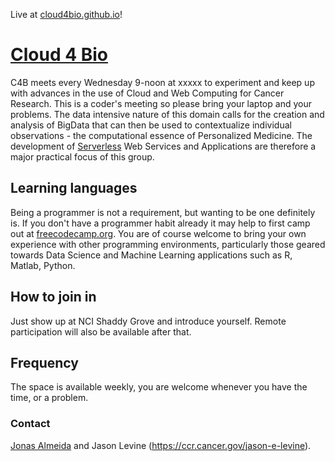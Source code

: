Live at [cloud4bio.github.io](cloud4bio.github.io)!

# [Cloud 4 Bio](cloud4bio.github.io) 
C4B meets every Wednesday 9-noon at xxxxx to experiment and keep up with advances in the use of Cloud and Web Computing for Cancer Research. This is a coder's meeting so please bring your laptop and your problems. The data intensive nature of this domain calls for the creation and analysis of BigData that can then be used to contextualize individual observations - the computational essence of Personalized Medicine. The development of [Serverless](https://en.wikipedia.org/wiki/Serverless_computing) Web Services and Applications are therefore a major practical focus of this group.

## Learning languages
Being a programmer is not a requirement, but wanting to be one definitely is. If you don't have a programmer habit already it may help to first camp out at [freecodecamp.org](https://www.freecodecamp.org/). You are of course welcome to bring your own experience with other programming environments, particularly those geared towards Data Science and Machine Learning applications such as R, Matlab, Python.

## How to join in
Just show up at NCI Shaddy Grove and introduce yourself. Remote participation will also be available after that.

## Frequency
The space is available weekly, you are welcome whenever you have the time, or a problem.

### Contact
[Jonas Almeida](https://dceg.cancer.gov/about/staff-directory/biographies/A-J/almeida-jonas) and Jason Levine (https://ccr.cancer.gov/jason-e-levine).
